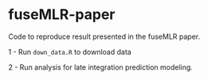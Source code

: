 # fuseMLR-paper
Code to reproduce result presented in the fuseMLR paper.

1 - Run `down_data.R` to download data

2 - Run analysis for late integration prediction modeling.
